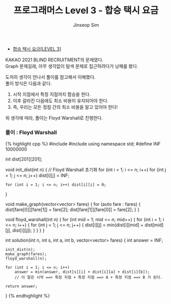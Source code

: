 ﻿---
layout: post
title: "프로그래머스 Level 3 - 합승 택시 요금"
categories: Programmers
tags: [cpp]
author:
  - Jinseop Sim
---

- [합승 택시 요금[LEVEL 3]](https://school.programmers.co.kr/learn/courses/30/lessons/72413)

KAKAO 2021 BLIND RECRUITMENT의 문제였다.  
Graph 문제길래, 아무 생각없이 탐색 문제로 접근하려다가 낭패를 봤다.  

도저히 생각이 안나서 풀이를 참고해서 이해했다.  
풀이 방식은 다음과 같다.  
1. 시작 지점에서 특정 지점까지 합승을 한다.
2. 이후 갈라진 다음에도 최소 비용이 유지되어야 한다.
3. 즉, 우리는 모든 정점 간의 최소 비용을 알고 있어야 한다!

위 생각에 따라, 풀이는 Floyd Warshall로 진행한다.  

### 풀이 : Floyd Warshall

{% highlight cpp %}
#include <string>
#include <vector>
using namespace std;
#define INF 10000000

int dist[201][201];

void init_dist(int n) {
    // Floyd Warshall 초기화
    for (int i = 1; i <= n; i++)
        for (int j = 1; j <= n; j++)
            dist[i][j] = INF;

    for (int i = 1; i <= n; i++) dist[i][i] = 0;
}

void make_graph(vector<vector<int>> fares) {
    for (auto fare : fares) {
        dist[fare[0]][fare[1]] = fare[2];
        dist[fare[1]][fare[0]] = fare[2];
    }
}

void floyd_warshall(int n) {
    for (int mid = 1; mid <= n; mid++) {
        for (int i = 1; i <= n; i++) {
            for (int j = 1; j <= n; j++) {
                dist[i][j] = min(dist[i][mid] + dist[mid][j], dist[i][j]);
            }
        }
    }
}

int solution(int n, int s, int a, int b, vector<vector<int>> fares) {
    int answer = INF;

    init_dist(n);
    make_graph(fares);
    floyd_warshall(n);

    for (int i = 1; i <= n; i++)
        answer = min(answer, dist[s][i] + dist[i][a] + dist[i][b]);
        // 이 말은 시작 ==> 특정 지점 + 특정 지점 ==> A + 특정 지점 ==> B 가 된다.

    return answer;
}
{% endhighlight %}